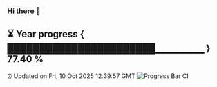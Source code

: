 ### Hi there 👋
⏳ Year progress { ███████████████████████▁▁▁▁▁▁▁ } 77.40 %
---
⏰ Updated on Fri, 10 Oct 2025 12:39:57 GMT
![Progress Bar CI](https://github.com/liununu/liununu/workflows/Progress%20Bar%20CI/badge.svg)
